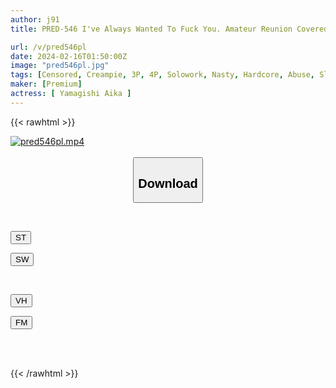 ```yaml
---
author: j91
title: PRED-546 I've Always Wanted To Fuck You. Amateur Reunion Covered In Aphrodisiac Ayaka Yamagishi As Revenge For Being Dumped 15 Years Ago

url: /v/pred546pl
date: 2024-02-16T01:50:00Z
image: "pred546pl.jpg"
tags: [Censored, Creampie, 3P, 4P, Solowork, Nasty, Hardcore, Abuse, Slender	]
maker: [Premium]
actress: [ Yamagishi Aika ]
---
```



{{< rawhtml >}}

<div class="video" data-videoid="Ge9xDk1ObQh1Jy7">
    <a href="javascript:;">
        <img src="/v/pred546pl/pred546pl.jpg" width="WIDTH" height="HEIGHT" alt="pred546pl.mp4" loading="lazy">
    </a>
</div>

<script type="text/javascript" src="https://j91.asia/asset/on-demand-st.js"></script>

<br>
  <link rel="stylesheet" href="https://j91.asia/asset/bs5.css">
  
  <center>
  <button class="btn btn-primary" type="button" data-bs-toggle="collapse" data-bs-target=".multi-collapse" aria-expanded="false" aria-controls="multiCollapseExample1 multiCollapseExample2"><h2>Download</h2></button></center>
</p>
<div class="row">
  <div class="col">
    <div class="collapse multi-collapse" id="multiCollapseExample1">
      <div class="card card-body">
	      	      <br>
<div class="buttons">  
<p><a href="https://streamtape.to/v/Ge9xDk1ObQh1Jy7" target="_blank"><button class="btn-hover color-3"><i class="fa fa-download"></i> ST</button></a></p>
<p><a href="https://cdnwish.com/wnmcde7bo1py" target="_blank"><button class="btn-hover color-2"><i class="fa fa-download"></i> SW</button></a></p></div>
    </div>
  </div>
</div>
  <div class="col">
    <div class="collapse multi-collapse" id="multiCollapseExample2">
      <div class="card card-body">
	      <br>
<div class="buttons">
<p><a href="javascript:;" target="_blank"><button class="btn-hover color-9"><i class="fa fa-download"></i> VH</button></a></p>
<p><a href="javascript:;"><button class="btn-hover color-8"><i class="fa fa-download"></i> FM</button></a></p></div>
<br><br>
      </div>
    </div>
  </div>
</div>

{{< /rawhtml >}}